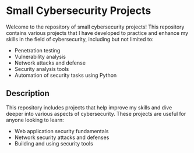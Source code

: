 # Small Cybersecurity Projects

Welcome to the repository of small cybersecurity projects! This repository contains various projects that I have developed to practice and enhance my skills in the field of cybersecurity, including but not limited to:

- Penetration testing
- Vulnerability analysis
- Network attacks and defense
- Security analysis tools
- Automation of security tasks using Python

## Description

This repository includes projects that help improve my skills and dive deeper into various aspects of cybersecurity. These projects are useful for anyone looking to learn:

- Web application security fundamentals
- Network security attacks and defenses
- Building and using security tools

